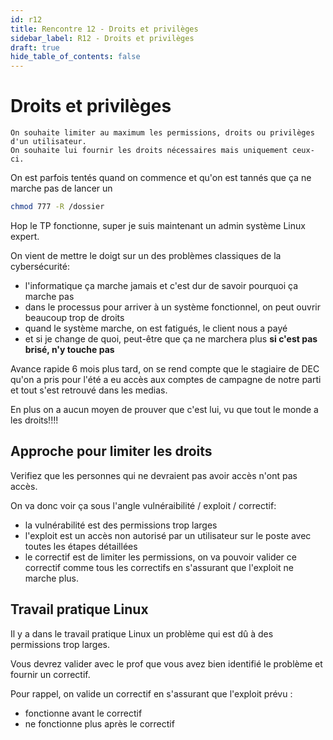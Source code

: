 ```yaml
---
id: r12
title: Rencontre 12 - Droits et privilèges
sidebar_label: R12 - Droits et privilèges
draft: true
hide_table_of_contents: false
---
```



# Droits et privilèges

```text
On souhaite limiter au maximum les permissions, droits ou privilèges d'un utilisateur. 
On souhaite lui fournir les droits nécessaires mais uniquement ceux-ci.
```

On est parfois tentés quand on commence et qu'on est tannés que ça ne marche pas de lancer un
```bash
chmod 777 -R /dossier
```
Hop le TP fonctionne, super je suis maintenant un admin système Linux expert.

On vient de mettre le doigt sur un des problèmes classiques de la cybersécurité:
- l'informatique ça marche jamais et c'est dur de savoir pourquoi ça marche pas
- dans le processus pour arriver à un système fonctionnel, on peut ouvrir beaucoup trop de droits
- quand le système marche, on est fatigués, le client nous a payé
- et si je change de quoi, peut-être que ça ne marchera plus **si c'est pas brisé, n'y touche pas**

Avance rapide 6 mois plus tard, on se rend compte que le stagiaire de DEC qu'on a pris pour l'été
a eu accès aux comptes de campagne de notre parti et tout s'est retrouvé dans les medias.

En plus on a aucun moyen de prouver que c'est lui, vu que tout le monde a les droits!!!!

## Approche pour limiter les droits

Verifiez que les personnes qui ne devraient pas avoir accès n'ont pas accès.

On va donc voir ça sous l'angle vulnéraibilité / exploit / correctif:
- la vulnérabilité est des permissions trop larges
- l'exploit est un accès non autorisé par un utilisateur sur le poste avec toutes les étapes détaillées
- le correctif est de limiter les permissions, on va pouvoir valider ce correctif comme tous les correctifs
  en s'assurant que l'exploit ne marche plus.

## Travail pratique Linux

Il y a dans le travail pratique Linux un problème qui est dû à des permissions trop larges.

Vous devrez valider avec le prof que vous avez bien identifié le problème et fournir un correctif.

Pour rappel, on valide un correctif en s'assurant que l'exploit prévu :
- fonctionne avant le correctif
- ne fonctionne plus après le correctif


